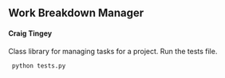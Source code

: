 ## Work Breakdown Manager
#### Craig Tingey

Class library for managing tasks for a project. Run the tests file.

``` python tests.py```
